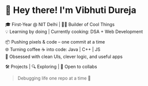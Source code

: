 # 👋 Hey there! I'm Vibhuti Dureja

🎓 First-Year @ NIT Delhi | 👨‍💻 Builder of Cool Things  
💡 Learning by doing | Currently cooking: DSA  + Web Development  

📦 Pushing pixels & code – one commit at a time  
🌐 Turning coffee ☕ into code: Java | C++ | JS  
📘 Obsessed with clean UIs, clever logic, and useful apps  

🛠️ Projects | 🔍 Exploring | 🚀 Open to collabs  

> Debugging life one repo at a time 🧩  

